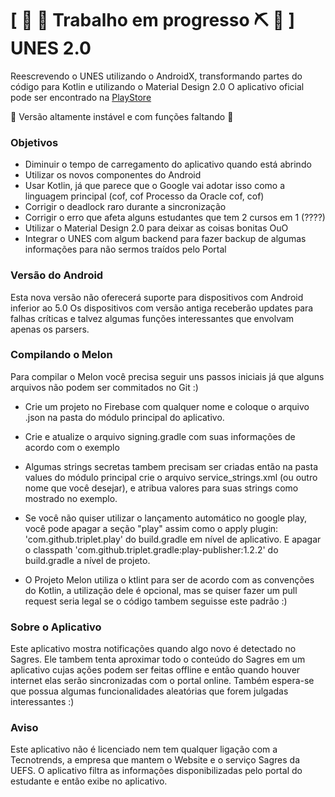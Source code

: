 # \[ 🚧 🔧 Trabalho em progresso ⛏ 👷 \] UNES 2.0 
Reescrevendo o UNES utilizando o AndroidX, transformando partes do código para Kotlin e utilizando o Material Design 2.0
O aplicativo oficial pode ser encontrado na [PlayStore](https://play.google.com/store/apps/details?id=com.forcetower.uefs)

🛑 Versão altamente instável e com funções faltando 🛑

### Objetivos
* Diminuir o tempo de carregamento do aplicativo quando está abrindo
* Utilizar os novos componentes do Android
* Usar Kotlin, já que parece que o Google vai adotar isso como a linguagem principal (cof, cof Processo da Oracle cof, cof)
* Corrigir o deadlock raro durante a sincronização
* Corrigir o erro que afeta alguns estudantes que tem 2 cursos em 1 (????)
* Utilizar o Material Design 2.0 para deixar as coisas bonitas OuO
* Integrar o UNES com algum backend para fazer backup de algumas informações para não sermos traídos pelo Portal

### Versão do Android
Esta nova versão não oferecerá suporte para dispositivos com Android inferior ao 5.0
Os dispositivos com versão antiga receberão updates para falhas críticas e talvez algumas funções interessantes que envolvam apenas os parsers.

### Compilando o Melon
Para compilar o Melon você precisa seguir uns passos iniciais já que alguns arquivos não podem ser commitados no Git :)

* Crie um projeto no Firebase com qualquer nome e coloque o arquivo .json na pasta do módulo principal do aplicativo.
* Crie e atualize o arquivo signing.gradle com suas informações de acordo com o exemplo
* Algumas strings secretas tambem precisam ser criadas então na pasta values do módulo principal crie o arquivo service_strings.xml (ou outro nome que você desejar), e atribua valores para suas strings como mostrado no exemplo.
* Se você não quiser utilizar o lançamento automático no google play, você pode apagar a seção "play" assim como o apply plugin: 'com.github.triplet.play' do build.gradle em nível de aplicativo. E apagar o classpath 'com.github.triplet.gradle:play-publisher:1.2.2' do build.gradle a nível de projeto.

* O Projeto Melon utiliza o ktlint para ser de acordo com as convenções do Kotlin, a utilização dele é opcional, mas se quiser fazer um pull request seria legal se o código tambem seguisse este padrão :)

### Sobre o Aplicativo
Este aplicativo mostra notificações quando algo novo é detectado no Sagres.
Ele tambem tenta aproximar todo o conteúdo do Sagres em um aplicativo cujas ações podem ser feitas offline e então quando houver internet elas serão sincronizadas com o portal online. Também espera-se que possua algumas funcionalidades aleatórias que forem julgadas interessantes :)

### Aviso
Este aplicativo não é licenciado nem tem qualquer ligação com a Tecnotrends, a empresa que mantem o Website e o serviço Sagres da UEFS. O aplicativo filtra as informações disponibilizadas pelo portal do estudante e então exibe no aplicativo.
